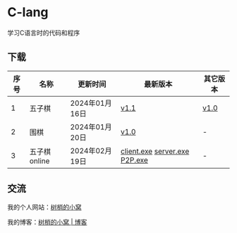 # C-lang
学习C语言时的代码和程序
## 下载
| 序号 | 名称 | 更新时间 | 最新版本 | 其它版本 |
| ---- | -- | ---- | -- | -------  |
| 1 | 五子棋 | 2024年01月16日 | [v1.1](https://github.com/LoosePrince/C-lang/releases/download/%E4%BA%94%E5%AD%90%E6%A3%8B1.1/1.1.exe) | [v1.0](https://github.com/LoosePrince/C-lang/releases/download/%E4%BA%94%E5%AD%90%E6%A3%8B1.0/1.0.exe) |
| 2 | 围棋 | 2024年01月20日 | [v1.0](https://github.com/LoosePrince/C-lang/releases/download/%E5%9B%B4%E6%A3%8B1.0/1.0.exe) | - |
| 3 | 五子棋online | 2024年02月19日 | [client.exe](https://github.com/LoosePrince/C-lang/releases/download/%E4%BA%94%E5%AD%90%E6%A3%8B2.0/client.exe) [server.exe](https://github.com/LoosePrince/C-lang/releases/download/%E4%BA%94%E5%AD%90%E6%A3%8B2.0/server.exe) [P2P.exe](https://github.com/LoosePrince/C-lang/releases/download/%E4%BA%94%E5%AD%90%E6%A3%8B2.0/P2P.exe) | - |

## 交流
我的个人网站：[树梢的小窝](https://xzt.plus/)

我的博客：[树梢的小窝 | 博客](https://blog.xzt.plus/)
